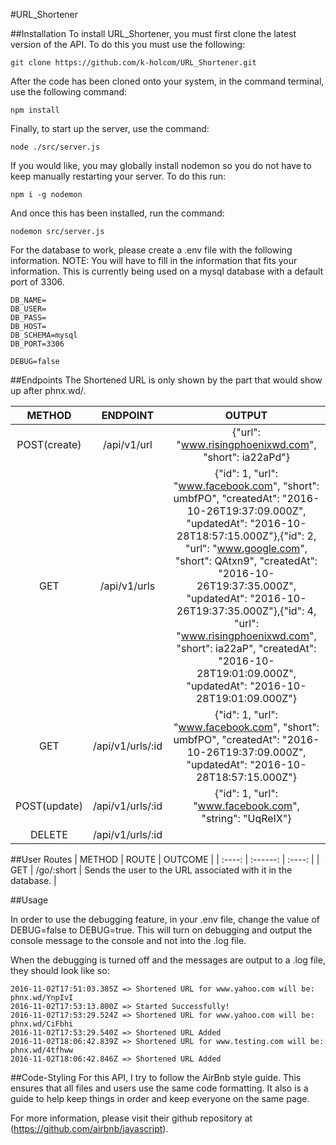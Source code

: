 #URL_Shortener

##Installation
To install URL_Shortener, you must first clone the latest version of the API. To do this you must use the following:

    git clone https://github.com/k-holcom/URL_Shortener.git

After the code has been cloned onto your system, in the command terminal, use the following command:

    npm install

Finally, to start up the server, use the command:

    node ./src/server.js

If you would like, you may globally install nodemon so you do not have to keep manually restarting your server. To do this run:

    npm i -g nodemon

And once this has been installed, run the command:

    nodemon src/server.js

For the database to work, please create a .env file with the following information. NOTE: You will have to fill in the information that fits your information. This is currently being used on a mysql database with a default port of 3306.

    DB_NAME=
    DB_USER=
    DB_PASS=
    DB_HOST=
    DB_SCHEMA=mysql
    DB_PORT=3306

    DEBUG=false

##Endpoints
The Shortened URL is only shown by the part that would show up after phnx.wd/.

| METHOD | ENDPOINT | OUTPUT |
| :----: | :------: | :----: |
| POST(create) | /api/v1/url | {"url": "www.risingphoenixwd.com", "short": ia22aPd"} |
| GET | /api/v1/urls | {"id": 1, "url": "www.facebook.com", "short": umbfPO", "createdAt": "2016-10-26T19:37:09.000Z", "updatedAt": "2016-10-28T18:57:15.000Z"},{"id": 2, "url": "www.google.com", "short": QAtxn9", "createdAt": "2016-10-26T19:37:35.000Z", "updatedAt": "2016-10-26T19:37:35.000Z"},{"id": 4, "url": "www.risingphoenixwd.com", "short": ia22aP", "createdAt": "2016-10-28T19:01:09.000Z", "updatedAt": "2016-10-28T19:01:09.000Z"} |
| GET | /api/v1/urls/:id | {"id": 1, "url": "www.facebook.com", "short": umbfPO", "createdAt": "2016-10-26T19:37:09.000Z", "updatedAt": "2016-10-28T18:57:15.000Z"} |
| POST(update) | /api/v1/urls/:id | {"id": 1, "url": "www.facebook.com", "string": "UqReIX"} |
| DELETE | /api/v1/urls/:id |  |

##User Routes
| METHOD | ROUTE | OUTCOME |
| :----: | :------: | :----: |
| GET | /go/:short | Sends the user to the URL associated with it in the database. |

##Usage

In order to use the debugging feature, in your .env file, change the value of DEBUG=false to DEBUG=true. This will turn on debugging and output the console message to the console and not into the .log file.

When the debugging is turned off and the messages are output to a .log file, they should look like so:

    2016-11-02T17:51:03.385Z => Shortened URL for www.yahoo.com will be: phnx.wd/YnpIvI
    2016-11-02T17:53:13.800Z => Started Successfully!
    2016-11-02T17:53:29.524Z => Shortened URL for www.yahoo.com will be: phnx.wd/CiFbhi
    2016-11-02T17:53:29.540Z => Shortened URL Added
    2016-11-02T18:06:42.839Z => Shortened URL for www.testing.com will be: phnx.wd/4tfhww
    2016-11-02T18:06:42.846Z => Shortened URL Added

##Code-Styling
For this API, I try to follow the AirBnb style guide. This ensures that all files and users use the same code formatting. It also is a guide to help keep things in order and keep everyone on the same page.

For more information, please visit their github repository at (https://github.com/airbnb/javascript).
